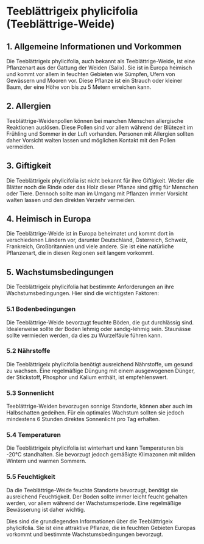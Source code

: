 # Teeblättrigeix phylicifolia (Teeblättrige-Weide)

## 1. Allgemeine Informationen und Vorkommen
Die Teeblättrigeix phylicifolia, auch bekannt als Teeblättrige-Weide, ist eine Pflanzenart aus der Gattung der Weiden (Salix). Sie ist in Europa heimisch und kommt vor allem in feuchten Gebieten wie Sümpfen, Ufern von Gewässern und Mooren vor. Diese Pflanze ist ein Strauch oder kleiner Baum, der eine Höhe von bis zu 5 Metern erreichen kann.

## 2. Allergien
Teeblättrige-Weidenpollen können bei manchen Menschen allergische Reaktionen auslösen. Diese Pollen sind vor allem während der Blütezeit im Frühling und Sommer in der Luft vorhanden. Personen mit Allergien sollten daher Vorsicht walten lassen und möglichen Kontakt mit den Pollen vermeiden.

## 3. Giftigkeit
Die Teeblättrigeix phylicifolia ist nicht bekannt für ihre Giftigkeit. Weder die Blätter noch die Rinde oder das Holz dieser Pflanze sind giftig für Menschen oder Tiere. Dennoch sollte man im Umgang mit Pflanzen immer Vorsicht walten lassen und den direkten Verzehr vermeiden.

## 4. Heimisch in Europa
Die Teeblättrige-Weide ist in Europa beheimatet und kommt dort in verschiedenen Ländern vor, darunter Deutschland, Österreich, Schweiz, Frankreich, Großbritannien und viele andere. Sie ist eine natürliche Pflanzenart, die in diesen Regionen seit langem vorkommt.

## 5. Wachstumsbedingungen
Die Teeblättrigeix phylicifolia hat bestimmte Anforderungen an ihre Wachstumsbedingungen. Hier sind die wichtigsten Faktoren:

### 5.1 Bodenbedingungen
Die Teeblättrige-Weide bevorzugt feuchte Böden, die gut durchlässig sind. Idealerweise sollte der Boden lehmig oder sandig-lehmig sein. Staunässe sollte vermieden werden, da dies zu Wurzelfäule führen kann.

### 5.2 Nährstoffe
Die Teeblättrigeix phylicifolia benötigt ausreichend Nährstoffe, um gesund zu wachsen. Eine regelmäßige Düngung mit einem ausgewogenen Dünger, der Stickstoff, Phosphor und Kalium enthält, ist empfehlenswert.

### 5.3 Sonnenlicht
Teeblättrige-Weiden bevorzugen sonnige Standorte, können aber auch im Halbschatten gedeihen. Für ein optimales Wachstum sollten sie jedoch mindestens 6 Stunden direktes Sonnenlicht pro Tag erhalten.

### 5.4 Temperaturen
Die Teeblättrigeix phylicifolia ist winterhart und kann Temperaturen bis -20°C standhalten. Sie bevorzugt jedoch gemäßigte Klimazonen mit milden Wintern und warmen Sommern.

### 5.5 Feuchtigkeit
Da die Teeblättrige-Weide feuchte Standorte bevorzugt, benötigt sie ausreichend Feuchtigkeit. Der Boden sollte immer leicht feucht gehalten werden, vor allem während der Wachstumsperiode. Eine regelmäßige Bewässerung ist daher wichtig.

Dies sind die grundlegenden Informationen über die Teeblättrigeix phylicifolia. Sie ist eine attraktive Pflanze, die in feuchten Gebieten Europas vorkommt und bestimmte Wachstumsbedingungen bevorzugt.
